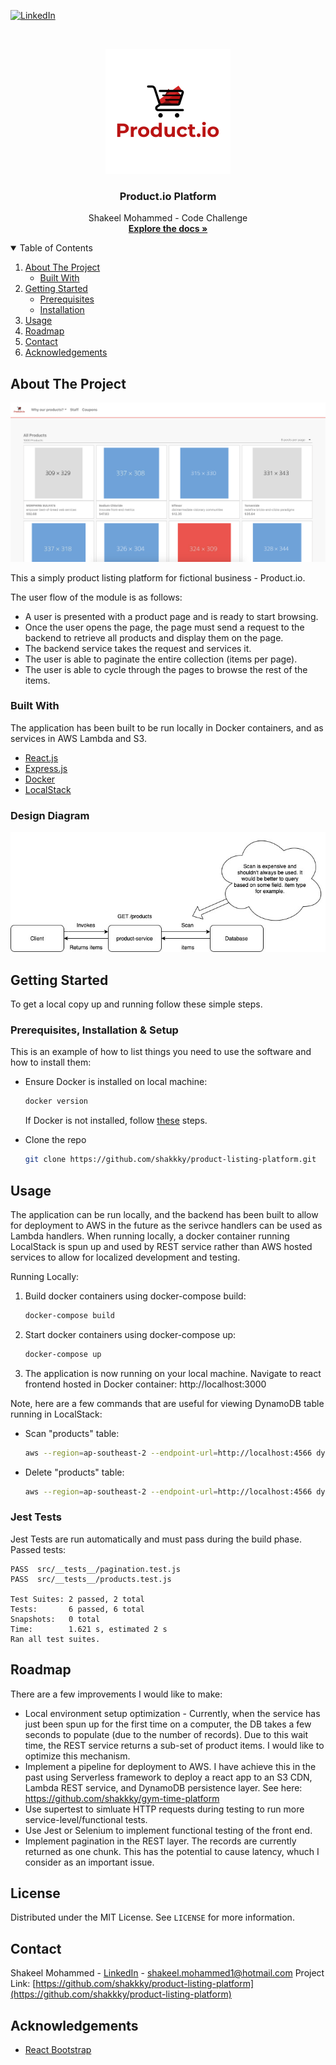 [![LinkedIn][linkedin-shield]][linkedin-url]

<br />
<p align="center">
  <a href="https://github.com/shakkky/product-listing-platform">
    <img src="images/logo.jpg" alt="Logo" width="200" height="200">
  </a>

  <h3 align="center">Product.io Platform</h3>

  <p align="center">
    Shakeel Mohammed - Code Challenge
    <br />
    <a href="https://github.com/shakkky/product-listing-platform"><strong>Explore the docs »</strong></a>
    <br />
  </p>
</p>



<!-- TABLE OF CONTENTS -->
<details open="open">
  <summary>Table of Contents</summary>
  <ol>
    <li>
      <a href="#about-the-project">About The Project</a>
      <ul>
        <li><a href="#built-with">Built With</a></li>
      </ul>
    </li>
    <li>
      <a href="#getting-started">Getting Started</a>
      <ul>
        <li><a href="#prerequisites">Prerequisites</a></li>
        <li><a href="#installation">Installation</a></li>
      </ul>
    </li>
    <li><a href="#usage">Usage</a></li>
    <li><a href="#roadmap">Roadmap</a></li>
    <li><a href="#contact">Contact</a></li>
    <li><a href="#acknowledgements">Acknowledgements</a></li>
  </ol>
</details>

## About The Project

![Product Name Screen Shot][product-screenshot]

This a simply product listing platform for fictional business - Product.io.

The user flow of the module is as follows:
* A user is presented with a product page and is ready to start browsing. 
* Once the user opens the page, the page must send a request to the backend to retrieve all products and display them on the page.
* The backend service takes the request and services it.
* The user is able to paginate the entire collection (items per page).
* The user is able to cycle through the pages to browse the rest of the items.

### Built With

The application has been built to be run locally in Docker containers, and as services in AWS Lambda and S3.
* [React.js](https://reactjs.org)
* [Express.js](https://expressjs.com)
* [Docker](https://www.docker.com)
* [LocalStack](https://localstack.cloud)

### Design Diagram
![Design Diagram][design-diagram]

## Getting Started

To get a local copy up and running follow these simple steps.

### Prerequisites, Installation & Setup

This is an example of how to list things you need to use the software and how to install them:
- Ensure Docker is installed on local machine:
    ```sh
    docker version
    ```
    If Docker is not installed, follow [these](https://docs.docker.com/get-docker) steps.

- Clone the repo
    ```sh
    git clone https://github.com/shakkky/product-listing-platform.git
    ```

## Usage
The application can be run locally, and the backend has been built to allow for deployment to AWS in the future as the serivce handlers can be used as Lambda handlers. When running locally, a docker container running LocalStack is spun up and used by REST service rather than AWS hosted services to allow for localized development and testing.

Running Locally:
1. Build docker containers using docker-compose build:
    ```sh
    docker-compose build
    ```
2. Start docker containers using docker-compose up:
    ```sh
    docker-compose up
    ```
3. The application is now running on your local machine. Navigate to react frontend hosted in Docker container: http://localhost:3000

Note, here are a few commands that are useful for viewing DynamoDB table running in LocalStack:
* Scan "products" table:
    ```sh
    aws --region=ap-southeast-2 --endpoint-url=http://localhost:4566 dynamodb scan --table-name=products
    ```
* Delete "products" table:
    ```sh
    aws --region=ap-southeast-2 --endpoint-url=http://localhost:4566 dynamodb delete-table --table-name=products
    ```

### Jest Tests
Jest Tests are run automatically and must pass during the build phase.
Passed tests:
  ```
  PASS  src/__tests__/pagination.test.js
  PASS  src/__tests__/products.test.js

  Test Suites: 2 passed, 2 total
  Tests:       6 passed, 6 total
  Snapshots:   0 total
  Time:        1.621 s, estimated 2 s
  Ran all test suites.
  ```

## Roadmap
There are a few improvements I would like to make:
* Local environment setup optimization - Currently, when the service has just been spun up for the first time on a computer, the DB takes a few seconds to populate (due to the number of records). Due to this wait time, the REST service returns a sub-set of product items. I would like to optimize this mechanism.
* Implement a pipeline for deployment to AWS. I have achieve this in the past using Serverless framework to deploy a react app to an S3 CDN, Lambda REST service, and DynamoDB persistence layer. See here: https://github.com/shakkky/gym-time-platform
* Use supertest to simluate HTTP requests during testing to run more service-level/functional tests.
* Use Jest or Selenium to implement functional testing of the front end.
* Implement pagination in the REST layer. The records are currently returned as one chunk. This has the potential to cause latency, whuch I consider as an important issue.

## License
Distributed under the MIT License. See `LICENSE` for more information.

## Contact
Shakeel Mohammed - [LinkedIn](https://www.linkedin.com/in/shakeel-mohammed-5b046a183/) - shakeel.mohammed1@hotmail.com
Project Link: [https://github.com/shakkky/product-listing-platform](https://github.com/shakkky/product-listing-platform)

## Acknowledgements
* [React Bootstrap](https://react-bootstrap.github.io)


[linkedin-shield]: https://img.shields.io/badge/-LinkedIn-black.svg?style=for-the-badge&logo=linkedin&colorB=555
[linkedin-url]: https://www.linkedin.com/in/shakeel-mohammed-5b046a183/
[product-screenshot]: images/screenshot.jpg
[design-diagram]: images/design-diagram.jpg